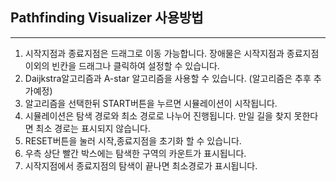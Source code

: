 ## Pathfinding Visualizer 사용방법
---
1. 시작지점과 종료지점은 드래그로 이동 가능합니다. 장애물은 시작지점과 종료지점 이외의 빈칸을 드래그나 클릭하여 설정할 수 있습니다.
2. Daijkstra알고리즘과 A-star 알고리즘을 사용할 수 있습니다. (알고리즘은 추후 추가예정)
3. 알고리즘을 선택한뒤 START버튼을 누르면 시뮬레이션이 시작됩니다.
4. 시뮬레이션은 탐색 경로와 최소 경로로 나누어 진행됩니다. 만일 길을 찾지 못한다면 
최소 경로는 표시되지 않습니다.
5. RESET버튼을 눌러 시작,종료지점을 초기화 할 수 있습니다.
6. 우측 상단 빨간 박스에는 탐색한 구역의 카운트가 표시됩니다.
7. 시작지점에서 종료지점의 탐색이 끝나면 최소경로가 표시됩니다.